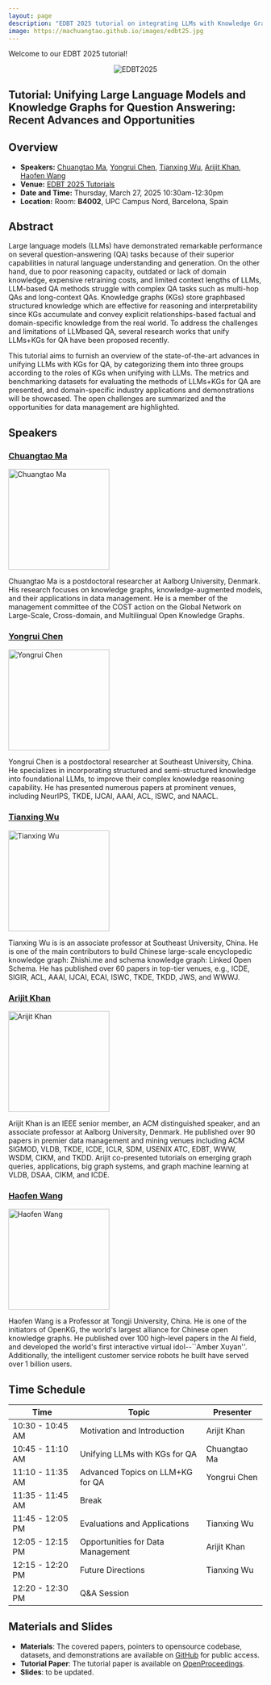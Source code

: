 ```yaml
---
layout: page
description: "EDBT 2025 tutorial on integrating LLMs with Knowledge Graphs for QA."
image: https://machuangtao.github.io/images/edbt25.jpg 
---
```


Welcome to our EDBT 2025 tutorial!
<p align="center">
    <img src="/images/edbt25.jpg" alt="EDBT2025">
</p>

## Tutorial: Unifying Large Language Models and Knowledge Graphs for Question Answering: Recent Advances and Opportunities

## Overview

- **Speakers:** [Chuangtao Ma](https://machuangtao.github.io/), [Yongrui Chen](https://bahuia.github.io), [Tianxing Wu](https://tianxing-wu.github.io), [Arijit Khan](https://homes.cs.aau.dk/~Arijit), [Haofen Wang](https://tongji-kgllm.github.io/people/wang-haofen) 
- **Venue:** [EDBT 2025 Tutorials](https://edbticdt2025.upc.edu/?contents=accepted-papers-tutorials.html)
- **Date and Time:** Thursday, March 27, 2025 10:30am-12:30pm
- **Location:** Room: **B4002**, UPC Campus Nord, Barcelona, Spain 

## Abstract

Large language models (LLMs) have demonstrated remarkable performance on several question-answering (QA) tasks because of their superior capabilities in natural language understanding and generation. On the other hand, due to poor reasoning capacity, outdated or lack of domain knowledge, expensive retraining costs, and limited context lengths of LLMs, LLM-based QA methods struggle with complex QA tasks such as multi-hop QAs and long-context QAs. Knowledge graphs (KGs) store graphbased structured knowledge which are effective for reasoning and interpretability since KGs accumulate and convey explicit relationships-based factual and domain-specific knowledge from the real world. To address the challenges and limitations of LLMbased QA, several research works that unify LLMs+KGs for QA have been proposed recently.

This tutorial aims to furnish an overview of the state-of-the-art advances in unifying LLMs with KGs for QA, by categorizing them into three groups according to the roles of KGs when unifying with LLMs. The metrics and benchmarking datasets for evaluating the methods of LLMs+KGs for QA are presented, and domain-specific industry applications and demonstrations will be showcased. The open challenges are summarized and the opportunities for data management are highlighted.

## Speakers

### [Chuangtao Ma](https://machuangtao.github.io)

<img src="/images/CTMA.jpg" alt="Chuangtao Ma" width="200" height="200">

Chuangtao Ma is a postdoctoral researcher at Aalborg University, Denmark. His research focuses on knowledge graphs, knowledge-augmented models, and their applications in data management. He is a member of the management committee of the COST action on the Global Network on Large-Scale, Cross-domain, and Multilingual Open Knowledge Graphs.  



### [Yongrui Chen](https://bahuia.github.io) 

<img src="/images/YRC.jpg" alt="Yongrui Chen" width="200" height="200">

Yongrui Chen is a postdoctoral researcher at Southeast University, China. He specializes in incorporating structured and semi-structured knowledge into foundational LLMs, to improve their complex knowledge reasoning capability. He has presented numerous papers at prominent venues, including NeurIPS, TKDE, IJCAI, AAAI, ACL, ISWC, and NAACL. 


### [Tianxing Wu](https://tianxing-wu.github.io)

<img src="/images/TXW.png" alt="Tianxing Wu" width="200" height="200">

Tianxing Wu is is an associate professor at Southeast University, China. He is one of the main contributors to build Chinese large-scale encyclopedic knowledge graph: Zhishi.me and schema knowledge graph: Linked Open Schema. He has published over 60 papers in top-tier venues, e.g., ICDE, SIGIR, ACL, AAAI, IJCAI, ECAI, ISWC, TKDE, TKDD, JWS, and WWWJ. 


### [Arijit Khan](https://homes.cs.aau.dk/~Arijit)

<img src="/images/AK.png" alt="Arijit Khan" width="200" height="200">

Arijit Khan is an IEEE senior member, an ACM distinguished speaker, and an associate professor at Aalborg University, Denmark. He published over 90 papers in premier data management and mining venues including ACM SIGMOD, VLDB, TKDE, ICDE, ICLR, SDM, USENIX ATC, EDBT, WWW, WSDM, CIKM, and TKDD. Arijit co-presented tutorials on emerging graph queries, applications, big graph systems, and graph machine learning at VLDB, DSAA, CIKM, and ICDE. 


### [Haofen Wang](https://tongji-kgllm.github.io/people/wang-haofen)

<img src="/images/HFW.jpg" alt="Haofen Wang" width="200" height="200">

Haofen Wang is a Professor at Tongji University, China. He is one of the initiators of OpenKG, the world's largest alliance for Chinese open knowledge graphs. He published over 100 high-level papers in the AI field, and developed the world's first interactive virtual idol--``Amber Xuyan''. Additionally, the intelligent customer service robots he built have served over 1 billion users. 


## Time Schedule


| Time | Topic | Presenter |
|------|-------|-----------|
| 10:30 - 10:45 AM | Motivation and Introduction | Arijit Khan |
| 10:45 - 11:10 AM | Unifying LLMs with KGs for QA | Chuangtao Ma |
| 11:10 - 11:35 AM | Advanced Topics on LLM+KG for QA | Yongrui Chen |
| 11:35 - 11:45 AM | Break | |
| 11:45 - 12:05 PM | Evaluations and Applications | Tianxing Wu |
| 12:05 - 12:15 PM | Opportunities for Data Management | Arijit Khan |
| 12:15 - 12:20 PM | Future Directions | Tianxing Wu |
| 12:20 - 12:30 PM | Q&A Session | |


## Materials and Slides
- **Materials**: The covered papers, pointers to opensource codebase, datasets, and demonstrations are available on [GitHub](https://github.com/machuangtao/LLM-KG4QA) for public access.
- **Tutorial Paper**: The tutorial paper is available on [OpenProceedings](https://openproceedings.org/2025/conf/edbt/paper-T4.pdf).
- **Slides**: to be updated.